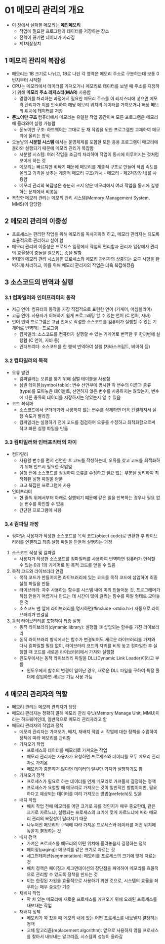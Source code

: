 # 01 메모리 관리의 개요
- 이 장에서 살펴볼 메모리는 __메인메모리__
    - 작업에 필요한 프로그램과 데이터를 저장하는 장소
    - 전력이 끊기면 데이터가 사라짐
    - 제1저장장치

## 1 메모리 관리의 복잡성
- 메모리는 1B 크기로 나뉘고, 1B로 나뉜 각 영역은 메모리 주소로 구분하는데 보통 0번지부터 시작함
- CPU는 메모리에서 데이터를 가져오거나 메모리로 데이터를 보낼 때 주소를 지정하기 위해 __메모리 주소 레지스터(MAR)__ 사용함
    - 명령어를 처리하는 과정에서 필요한 메모리 주소를 이 레지스터에 넣으면 메모리 관리자가 이를 인식하여 해당 메모리 위치의 데이터를 가져오거나 해당 메모리 위치에 데이터를 저장
- __폰노이만 구조__ 컴퓨터에서 메모리는 유일한 작업 공간이며 모든 프로그램은 메모리에 올라와야 실행 가능함
    - 폰노이만 구조: 하드웨어는 그대로 둔 채 작업을 위한 프로그램만 교체하여 메모리에 올리는 방식
- 오늘날의 __시분할 시스템__ 에서는 운영체제를 포함한 모든 응용 프로그램이 메모리에 올라와 실행되기 때문에 메모리 관리가 복잡함
    - 시분할 시스템: 여러 작업을 조금씩 처리하여 작업이 동시에 이루어지는 것처럼 보이게 하는 것
    - 메모리는 빠르지만 비싸기 때문에 메모리를 계층적 구조로 만들어 작업 속도를 올리고 가격을 낮추는 계층적 메모리 구조(캐시 - 메모리 - 제2저장장치)를 사용함
    - 메모리 관리의 복잡성은 충분히 크지 않은 메모리에서 여러 작업을 동시에 실행하는 문제에서 비롯됨
- 복잡한 메모리 관리는 메모리 관리 시스템(Memory Management System, MMS)이 담당함

## 2 메모리 관리의 이중성
- 프로세스는 편리한 작업을 위해 메모리를 독차지하려 하고, 메모리 관리자는 되도록 효율적으로 관리하고 싶어 함
- 메모리 관리의 이중성은 프로세스 입장에서 작업의 편리함과 관리자 입장에서 관리의 효율성이 충돌을 일으키는 것을 말함
- 현대의 메모리 관리 시스템은 프로세스와 메모리 관리자의 상충되는 요구 사항을 완벽하게 처리하고, 이를 위해 메모리 관리자의 작업은 더욱 복잡해졌음

## 3 소스코드의 번역과 실행
### 3.1 컴파일러와 인터프리터의 동작
- 저급 언어: 컴퓨터의 동작을 가장 직접적으로 표현한 언어 (기계어, 어셈블리어)
- 고급 언어: 사용자가 이해하기 쉽게 프로그래밍 할 수 있는 언어 (C 언어, 자바)
- 언어 번역 프로그램은 고급 언어로 작성한 소스코드를 컴퓨터가 실행할 수 있는 기계어로 번역하는 프로그램
    - 컴파일러: 소스코드를 컴퓨터가 실행할 수 있는 기계어로 번역한 후 한꺼번에 실행함 (C 언어, 자바 등)
    - 인터프리터: 소스코드를 한 행씩 번역하여 실행 (자바스크립트, 베이직 등)

### 3.2 컴파일러의 목적
- 오류 발견
    - 컴파일러는 오류를 찾기 위해 심벌 테이블을 사용함
    - 심벌 테이블(symbol table): 변수 선언부에 명시한 각 변수의 이름과 종류(type)를 모아놓은 테이블로, 선언하지 않은 변수를 사용하지는 않았는지, 변수에 다른 종류의 데이터를 저장하지는 않았는지 알 수 있음
- 코드 최적화
    - 소스코드에서 군더더기와 사용하지 않는 변수를 삭제하면 더욱 간결해져서 실행 속도가 빨라짐
    - 컴파일러는 실행하기 전에 코드를 점검하여 오류를 수정하고 최적화함으로써 작고 빠른 실행 파일을 만듦

### 3.3 컴파일러와 인터프리터의 차이
- 컴파일러
    - 사용할 변수를 먼저 선언한 후 코드를 작성하는데, 오류를 찾고 코드를 최적화하기 위해 반드시 필요한 작업임
    - 실행 전에 소스코드를 점검하여 오류를 수정하고 필요 없는 부분을 정리하여 최적화된 실행 파일을 만듦
    - 크고 복잡한 프로그램에 사용
- 인터프리터
    - 한 줄씩 위에서부터 아래로 실행되기 떄문에 같은 일을 반복하는 경우나 필요 없는 변수를 확인할 수 없음
    - 간단한 프로그램에 사용

### 3.4 컴파일 과정
- 컴파일: 사용자가 작성한 소스코드를 목적 코드(object code)로 변환한 후 라이브러리를 연결하고 최종 실행 파일을 만들어 실행하는 과정
1. 소스코드 작성 및 컴파일
    - 사용자가 작성한 소스코드를 컴파일러를 사용하여 번역하면 컴퓨터가 인식할 수 있는 0과 1의 기계어로 된 목적 코드를 얻을 수 있음
2. 목적 코드와 라이브러리 연결
    - 목적 코드가 만들어지면 라이브러리에 있는 코드를 목적 코드에 삽입하여 최종 실행 파일을 만듦
    - 라이브러리: 자주 사용하는 함수를 시스템 내에 미리 만들어둔 것, 프로그래머가 직접 만들기 어렵거나 만드는 데 시간이 많이 걸리는 함수를 파일 형태로 모아놓은 것
    - 소스코드 맨 앞에 라이브러리를 명시하면(#include <stdio.h>) 자동으로 라이브러리가 연결됨
3. 동적 라이브러리를 포함하여 최종 실행
    - 동적 라이브러리(dynamic library): 실행할 떄 삽입되는 함수를 가진 라이브러리
    - 동적 라이브러리 방식에서는 함수가 변경되어도 새로운 라이브러리를 가져와 다시 컴파일할 필요 없이, 라이브러리 코드의 자리를 비워 놓고 컴파일한 후 실행할 때 코드를 새로운 라이브러리에서 가져와 실행함
    - 윈도우에서는 동적 라이브러리 파일을 DLL(Dynamic Link Loader)이라고 부름
        - 윈도우에서 함수의 변경이 일어난 경우, 새로운 DLL 파일을 구하여 특정 폴더에 삽입하면 새로운 기능 사용 가능

## 4 메모리 관리자의 역할
- 메모리 관리는 메모리 관리자가 담당
- 메모리 관리자는 정확히 말해 메모리 관리 유닛(Memory Manage Unit, MMU)이라는 하드웨어인데, 일반적으로 메모리 관리자라고 함
- 메모리 관리자의 작업과 정책
    - 메모리 관리자는 가져오기, 배치, 재배치 작업 시 작업에 대한 정책을 수립하여 정책에 따라 메모리를 관리함
    - 가져오기 작업
        - 프로세스와 데이터를 메모리로 가져오는 작업
        - 메모리 관리자는 사용자가 요청하면 프로세스와 데이터를 모두 메모리 관리자로 가져옴
        - 메모리가 충분하지 않다면 데이터의 일부만 가져와 실행하기도 함
    - 가져오기 정책
        - 프로세스가 필요로 하는 데이터를 언제 메모리로 가져올지 결정하는 정책
        - 프로세스가 요청할 때 메모리로 가져오는 것이 일반적인 방법이지만, 필요하다고 예상되는 데이터를 미리 가져오는 방법(prefetch)도 있음
    - 배치 작업
        - 배치 작업 전에 메모리를 어떤 크기로 자를 것인지가 매우 중요한데, 같은 크기로 자르느냐, 실행되는 프로세스의 크기에 맞게 자르느냐에 따라 메모리 관리의 복잡성이 달라지기 때문
        - 나누어진 메모리의 구역에 따라 가져온 프로세스와 데이터를 어떤 위치에 놓을지 결정하는 것
    - 배치 정책
        - 가져온 프로세스를 메모리의 어떤 위치에 올려놓을지 결정하는 정책
        - 페이징(paging): 메모리를 같은 크기로 자르는 것
        - 세그먼테이션(segmentation): 메모리를 프로세스의 크기에 맞게 자르는 것
        - 배치 정책은 페이징과 세그먼테이션의 장단점을 파악하여 메모리를 효율적으로 관리할 수 있도록 정책을 만드는 것
        - 이는 한정된 자원을 효율적으로 사용하기 위한 것으로, 시스템의 효율을 좌우하는 매우 중요한 기준
    - 재배치 작업
        - 꽉 차 있는 메모리에 새로운 프로세스를 가져오기 위해 오래된 프로세스를 내보내는 작업
    - 재배치 정책
        - 메모리가 꽉 찼을 때 메모리 내에 있는 어떤 프로세스를 내보낼지 결정하는 정책
        - 교체 알고리즘(replacement algorithm): 앞으로 사용하지 않을 프로세스를 찾아서 내보내는 알고리즘, 시스템의 성능이 올라감
